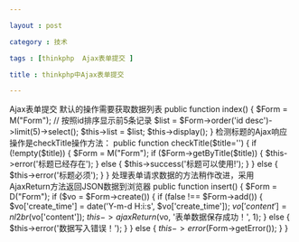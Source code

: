 ```yaml
---

layout : post

category : 技术

tags : [thinkphp  Ajax表单提交 ]

title : thinkphp中Ajax表单提交

---
```


Ajax表单提交
  默认的操作需要获取数据列表
      public function index() {
        $Form = M("Form");
        // 按照id排序显示前5条记录
        $list = $Form->order('id desc')->limit(5)->select();
        $this->list =   $list;
        $this->display();
    }
   检测标题的Ajax响应操作是checkTitle操作方法：
      public function checkTitle($title='') {
        if (!empty($title)) {
            $Form = M("Form");
            if ($Form->getByTitle($title)) {
                $this->error('标题已经存在');
            } else {
                $this->success('标题可以使用!');
            }
        } else {
            $this->error('标题必须');
        }
    }
	处理表单请求数据的方法稍作改进，采用AjaxReturn方法返回JSON数据到浏览器
	    public function insert() {
        $Form = D("Form");
        if ($vo = $Form->create()) {
            if (false !== $Form->add()) {
                $vo['create_time'] = date('Y-m-d H:i:s', $vo['create_time']);
                $vo['content'] = nl2br($vo['content']);
                $this->ajaxReturn($vo, '表单数据保存成功！', 1);
            } else {
                $this->error('数据写入错误！');
            }
        } else {
            $this->error($Form->getError());
        }
    }